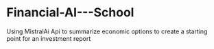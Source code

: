 # Financial-AI---School

Using MistralAi Api to summarize economic options to create a starting point for an investment report
